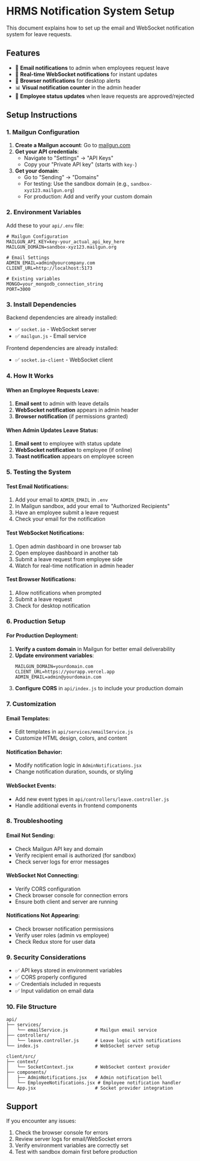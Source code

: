 # HRMS Notification System Setup

This document explains how to set up the email and WebSocket notification system for leave requests.

## Features

- 📧 **Email notifications** to admin when employees request leave
- 🔔 **Real-time WebSocket notifications** for instant updates
- 📱 **Browser notifications** for desktop alerts
- 📊 **Visual notification counter** in the admin header
- 🎯 **Employee status updates** when leave requests are approved/rejected

## Setup Instructions

### 1. Mailgun Configuration

1. **Create a Mailgun account**: Go to [mailgun.com](https://www.mailgun.com/)
2. **Get your API credentials**:
   - Navigate to "Settings" → "API Keys"
   - Copy your "Private API key" (starts with `key-`)
3. **Get your domain**:
   - Go to "Sending" → "Domains"
   - For testing: Use the sandbox domain (e.g., `sandbox-xyz123.mailgun.org`)
   - For production: Add and verify your custom domain

### 2. Environment Variables

Add these to your `api/.env` file:

```env
# Mailgun Configuration
MAILGUN_API_KEY=key-your_actual_api_key_here
MAILGUN_DOMAIN=sandbox-xyz123.mailgun.org

# Email Settings
ADMIN_EMAIL=admin@yourcompany.com
CLIENT_URL=http://localhost:5173

# Existing variables
MONGO=your_mongodb_connection_string
PORT=3000
```

### 3. Install Dependencies

Backend dependencies are already installed:

- ✅ `socket.io` - WebSocket server
- ✅ `mailgun.js` - Email service

Frontend dependencies are already installed:

- ✅ `socket.io-client` - WebSocket client

### 4. How It Works

#### When an Employee Requests Leave:

1. **Email sent** to admin with leave details
2. **WebSocket notification** appears in admin header
3. **Browser notification** (if permissions granted)

#### When Admin Updates Leave Status:

1. **Email sent** to employee with status update
2. **WebSocket notification** to employee (if online)
3. **Toast notification** appears on employee screen

### 5. Testing the System

#### Test Email Notifications:

1. Add your email to `ADMIN_EMAIL` in `.env`
2. In Mailgun sandbox, add your email to "Authorized Recipients"
3. Have an employee submit a leave request
4. Check your email for the notification

#### Test WebSocket Notifications:

1. Open admin dashboard in one browser tab
2. Open employee dashboard in another tab
3. Submit a leave request from employee side
4. Watch for real-time notification in admin header

#### Test Browser Notifications:

1. Allow notifications when prompted
2. Submit a leave request
3. Check for desktop notification

### 6. Production Setup

#### For Production Deployment:

1. **Verify a custom domain** in Mailgun for better email deliverability
2. **Update environment variables**:
   ```env
   MAILGUN_DOMAIN=yourdomain.com
   CLIENT_URL=https://yourapp.vercel.app
   ADMIN_EMAIL=admin@yourdomain.com
   ```
3. **Configure CORS** in `api/index.js` to include your production domain

### 7. Customization

#### Email Templates:

- Edit templates in `api/services/emailService.js`
- Customize HTML design, colors, and content

#### Notification Behavior:

- Modify notification logic in `AdminNotifications.jsx`
- Change notification duration, sounds, or styling

#### WebSocket Events:

- Add new event types in `api/controllers/leave.controller.js`
- Handle additional events in frontend components

### 8. Troubleshooting

#### Email Not Sending:

- Check Mailgun API key and domain
- Verify recipient email is authorized (for sandbox)
- Check server logs for error messages

#### WebSocket Not Connecting:

- Verify CORS configuration
- Check browser console for connection errors
- Ensure both client and server are running

#### Notifications Not Appearing:

- Check browser notification permissions
- Verify user roles (admin vs employee)
- Check Redux store for user data

### 9. Security Considerations

- ✅ API keys stored in environment variables
- ✅ CORS properly configured
- ✅ Credentials included in requests
- ✅ Input validation on email data

### 10. File Structure

```
api/
├── services/
│   └── emailService.js          # Mailgun email service
├── controllers/
│   └── leave.controller.js      # Leave logic with notifications
└── index.js                     # WebSocket server setup

client/src/
├── context/
│   └── SocketContext.jsx        # WebSocket context provider
├── components/
│   ├── AdminNotifications.jsx   # Admin notification bell
│   └── EmployeeNotifications.jsx # Employee notification handler
└── App.jsx                      # Socket provider integration
```

## Support

If you encounter any issues:

1. Check the browser console for errors
2. Review server logs for email/WebSocket errors
3. Verify environment variables are correctly set
4. Test with sandbox domain first before production
